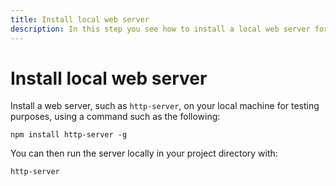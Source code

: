 ```yaml
---
title: Install local web server
description: In this step you see how to install a local web server for testing purposes.
---
```


# Install local web server

Install a web server, such as `http-server`, on your local machine for testing purposes, using a command such as the following:

```
npm install http-server -g
```

You can then run the server locally in your project directory with:

```
http-server
```